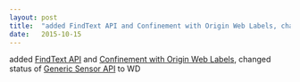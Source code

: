 ```yaml
---
layout: post
title:  "added FindText API and Confinement with Origin Web Labels, changed status of Generic Sensor API to WD"
date:   2015-10-15
---
```


added [FindText API](http://www.w3.org/TR/findtext/) and [Confinement with Origin Web Labels](http://www.w3.org/TR/COWL/), changed status of [Generic Sensor API](http://www.w3.org/TR/generic-sensor/) to WD

